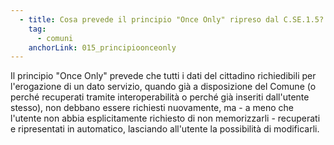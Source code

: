 ```yaml
---
  - title: Cosa prevede il principio "Once Only" ripreso dal C.SE.1.5?
    tag:
      - comuni
    anchorLink: 015_principioonceonly
---
```


Il principio "Once Only" prevede che tutti i dati del cittadino richiedibili per l'erogazione di un dato servizio, quando già a disposizione del Comune (o perché recuperati tramite interoperabilità o perché già inseriti dall'utente stesso), non debbano essere richiesti nuovamente, ma - a meno che l'utente non abbia esplicitamente richiesto di non memorizzarli -  recuperati e ripresentati in automatico, lasciando all'utente la possibilità di modificarli.
